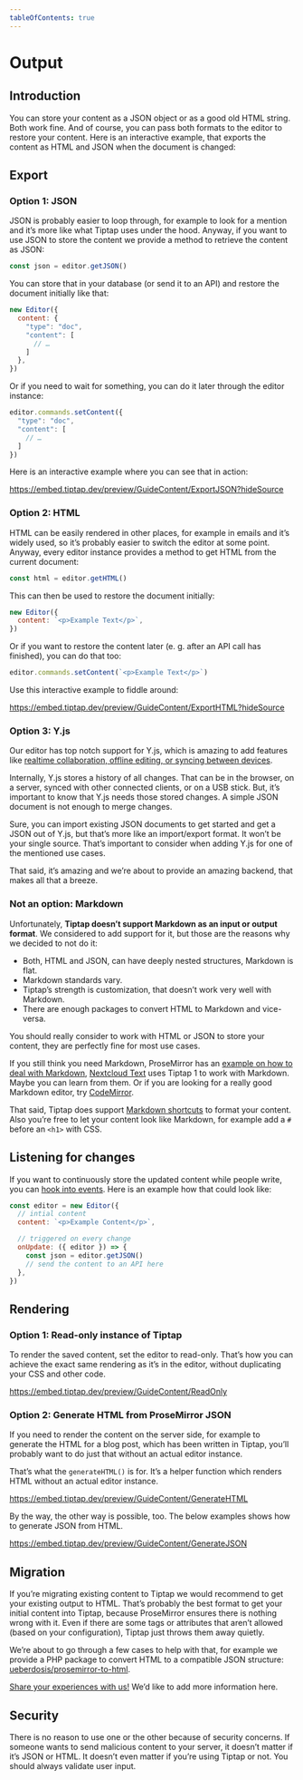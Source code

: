```yaml
---
tableOfContents: true
---
```


# Output

## Introduction
You can store your content as a JSON object or as a good old HTML string. Both work fine. And of course, you can pass both formats to the editor to restore your content. Here is an interactive example, that exports the content as HTML and JSON when the document is changed:

## Export

### Option 1: JSON
JSON is probably easier to loop through, for example to look for a mention and it’s more like what Tiptap uses under the hood. Anyway, if you want to use JSON to store the content we provide a method to retrieve the content as JSON:

```js
const json = editor.getJSON()
```

You can store that in your database (or send it to an API) and restore the document initially like that:

```js
new Editor({
  content: {
    "type": "doc",
    "content": [
      // …
    ]
  },
})
```

Or if you need to wait for something, you can do it later through the editor instance:

```js
editor.commands.setContent({
  "type": "doc",
  "content": [
    // …
  ]
})
```

Here is an interactive example where you can see that in action:

https://embed.tiptap.dev/preview/GuideContent/ExportJSON?hideSource

### Option 2: HTML
HTML can be easily rendered in other places, for example in emails and it’s widely used, so it’s probably easier to switch the editor at some point. Anyway, every editor instance provides a method to get HTML from the current document:

```js
const html = editor.getHTML()
```

This can then be used to restore the document initially:

```js
new Editor({
  content: `<p>Example Text</p>`,
})
```

Or if you want to restore the content later (e. g. after an API call has finished), you can do that too:
```js
editor.commands.setContent(`<p>Example Text</p>`)
```

Use this interactive example to fiddle around:

https://embed.tiptap.dev/preview/GuideContent/ExportHTML?hideSource

### Option 3: Y.js
Our editor has top notch support for Y.js, which is amazing to add features like [realtime collaboration, offline editing, or syncing between devices](/guide/collaborative-editing).

Internally, Y.js stores a history of all changes. That can be in the browser, on a server, synced with other connected clients, or on a USB stick. But, it’s important to know that Y.js needs those stored changes. A simple JSON document is not enough to merge changes.

Sure, you can import existing JSON documents to get started and get a JSON out of Y.js, but that’s more like an import/export format. It won’t be your single source. That’s important to consider when adding Y.js for one of the mentioned use cases.

That said, it’s amazing and we’re about to provide an amazing backend, that makes all that a breeze.

### Not an option: Markdown
Unfortunately, **Tiptap doesn’t support Markdown as an input or output format**. We considered to add support for it, but those are the reasons why we decided to not do it:

* Both, HTML and JSON, can have deeply nested structures, Markdown is flat.
* Markdown standards vary.
* Tiptap’s strength is customization, that doesn’t work very well with Markdown.
* There are enough packages to convert HTML to Markdown and vice-versa.

You should really consider to work with HTML or JSON to store your content, they are perfectly fine for most use cases.

If you still think you need Markdown, ProseMirror has an [example on how to deal with Markdown](https://prosemirror.net/examples/markdown/), [Nextcloud Text](https://github.com/nextcloud/text) uses Tiptap 1 to work with Markdown. Maybe you can learn from them. Or if you are looking for a really good Markdown editor, try [CodeMirror](https://codemirror.net/).

That said, Tiptap does support [Markdown shortcuts](/examples/markdown-shortcuts) to format your content. Also you’re free to let your content look like Markdown, for example add a `#` before an `<h1>` with CSS.

## Listening for changes
If you want to continuously store the updated content while people write, you can [hook into events](/api/events). Here is an example how that could look like:

```js
const editor = new Editor({
  // intial content
  content: `<p>Example Content</p>`,

  // triggered on every change
  onUpdate: ({ editor }) => {
    const json = editor.getJSON()
    // send the content to an API here
  },
})
```

## Rendering

### Option 1: Read-only instance of Tiptap
To render the saved content, set the editor to read-only. That’s how you can achieve the exact same rendering as it’s in the editor, without duplicating your CSS and other code.

https://embed.tiptap.dev/preview/GuideContent/ReadOnly

### Option 2: Generate HTML from ProseMirror JSON
If you need to render the content on the server side, for example to generate the HTML for a blog post, which has been written in Tiptap, you’ll probably want to do just that without an actual editor instance.

That’s what the `generateHTML()` is for. It’s a helper function which renders HTML without an actual editor instance.

https://embed.tiptap.dev/preview/GuideContent/GenerateHTML

By the way, the other way is possible, too. The below examples shows how to generate JSON from HTML.

https://embed.tiptap.dev/preview/GuideContent/GenerateJSON

## Migration
If you’re migrating existing content to Tiptap we would recommend to get your existing output to HTML. That’s probably the best format to get your initial content into Tiptap, because ProseMirror ensures there is nothing wrong with it. Even if there are some tags or attributes that aren’t allowed (based on your configuration), Tiptap just throws them away quietly.

We’re about to go through a few cases to help with that, for example we provide a PHP package to convert HTML to a compatible JSON structure: [ueberdosis/prosemirror-to-html](https://github.com/ueberdosis/html-to-prosemirror).

[Share your experiences with us!](mailto:humans@tiptap.dev) We’d like to add more information here.

## Security
There is no reason to use one or the other because of security concerns. If someone wants to send malicious content to your server, it doesn’t matter if it’s JSON or HTML. It doesn’t even matter if you’re using Tiptap or not. You should always validate user input.
